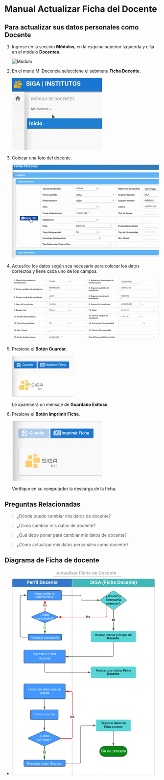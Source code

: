 # Manual Actualizar Ficha del Docente

## Para actualizar sus datos personales como **Docente**
 
1. Ingrese en la sección **Módulos**, en la esquina superior izquierda y elija en el módulo **Docentes**.

    ![Módulo](CFD_Módulo.gif)

2. En el menú Mi Docencia seleccione el submenu **Ficha Docente**.

    ![Ficha](CFD_Ficha.gif)

3. Colocar una foto del docente.

    ![Foto](CFD_Foto2.gif)

4. Actualice los datos según sea necesario para colocar los datos correctos y llene cada uno de los campos.

    ![Datos](CFD_DatosGEN.gif)

5. Presione el **Botón Guardar**.

    ![Guardar](CFD_Guardar.gif)

     Le aparecerá un mensaje de **Guardado Exitoso**

6. Presione el **Botón Imprimir Ficha**.

    ![Imprimir](CFD_Imprimirficha.gif)

    Verifique en su computador la descarga de la ficha.



## Preguntas Relacionadas

>¿Dónde puedo cambiar mis datos de docente?

>¿Cómo cambiar mis datos de docente?

>¿Qué debo poner para cambiar mis datos de docente?

>¿Cómo actualizar mis datos personales como docente?

## **Diagrama de Ficha de docente**
* ![Diagrama3](8.ActualizarFichaDocente.png)
